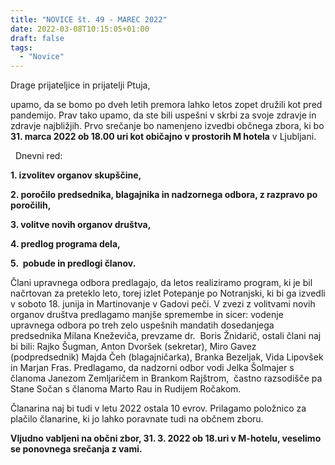 ```yaml
---
title: "NOVICE št. 49 - MAREC 2022"
date: 2022-03-08T10:15:05+01:00
draft: false
tags:
  - "Novice"
---
```


Drage prijateljice in prijatelji Ptuja,

upamo, da se bomo po dveh letih premora lahko letos zopet družili kot pred pandemijo. Prav tako upamo, da ste bili uspešni v skrbi za svoje zdravje in zdravje najbližjih. Prvo srečanje bo namenjeno izvedbi občnega zbora, ki bo **31. marca 2022 ob 18.00 uri kot običajno v prostorih M hotela** v Ljubljani. 


 
Dnevni red:

**1\. izvolitev organov skupščine,**

**2\. poročilo predsednika, blagajnika in nadzornega odbora, z razpravo po poročilih,**

**3\. volitve novih organov društva,**

**4\. predlog programa dela,**

**5.  pobude in predlogi članov.**

Člani upravnega odbora predlagajo, da letos realiziramo program, ki je bil načrtovan za preteklo leto, torej izlet Potepanje po Notranjski, ki bi ga izvedli v soboto 18. junija in Martinovanje v Gadovi peči. V zvezi z volitvami novih organov društva predlagamo manjše spremembe in sicer: vodenje upravnega odbora po treh zelo uspešnih mandatih dosedanjega predsednika Milana Kneževiča, prevzame dr.  Boris Žnidarič, ostali člani naj bi bili: Rajko Šugman, Anton Dvoršek (sekretar), Miro Gavez (podpredsednik) Majda Čeh (blagajničarka), Branka Bezeljak, Vida Lipovšek in Marjan Fras. Predlagamo, da nadzorni odbor vodi Jelka Šolmajer s članoma Janezom Zemljaričem in Brankom Rajštrom,  častno razsodišče pa Stane Sočan s članoma Marto Rau in Rudijem Ročakom.

Članarina naj bi tudi v letu 2022 ostala 10 evrov. Prilagamo položnico za plačilo članarine, ki jo lahko poravnate tudi na občnem zboru.

**Vljudno vabljeni na občni zbor, 31. 3. 2022 ob 18.uri v M-hotelu, veselimo se ponovnega srečanja z vami.**
<!--more-->

